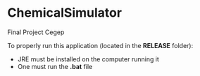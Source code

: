 # ChemicalSimulator
Final Project Cegep

To properly run this application (located in the **RELEASE** folder):
- JRE must be installed on the computer running it
- One must run the **.bat** file

